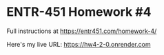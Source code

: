 # ENTR-451 Homework #4

Full instructions at https://entr451.com/homework-4/

Here's my live URL: https://hw4-2-0.onrender.com